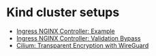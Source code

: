 # Kind cluster setups

* [Ingress NGINX Controller: Example](/nginx-ingress/)
* [Ingress NGINX Controller: Validation Bypass](/CVE-2024-7646/)
* [Cilium: Transparent Encryption with WireGuard](/cilium-lab/)
